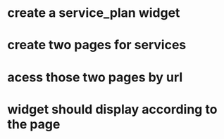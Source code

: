 # create a service_plan widget

# create two pages for services 

# acess those two pages by url

# widget should display according to the page